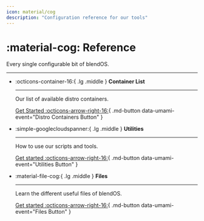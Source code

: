 ```yaml
---
icon: material/cog
description: "Configuration reference for our tools"
---
```


# :material-cog: Reference

Every single configurable bit of blendOS.

-----

<div class="grid cards" markdown>

-   :octicons-container-16:{ .lg .middle } __Container List__
    
    ---

    Our list of available distro containers.

    [Get Started :octicons-arrow-right-16:](container-list.md){ .md-button data-umami-event="Distro Containers Button" }

-   :simple-googlecloudspanner:{ .lg .middle } __Utilities__

    ---

    How to use our scripts and tools.

    [Get started :octicons-arrow-right-16:](utils/README.md){ .md-button data-umami-event="Utilities Button" }

-   :material-file-cog:{ .lg .middle } __Files__

    ---

    Learn the different useful files of blendOS.

    [Get started :octicons-arrow-right-16:](configs/README.md){ .md-button data-umami-event="Files Button" }


</div>